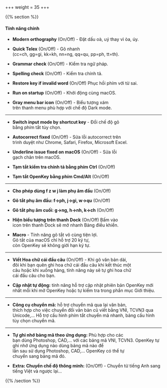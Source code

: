 +++
weight = 35
+++

{{% section %}}

#### Tính năng chính

- **Modern orthography** (On/Off) - Đặt dấu oà, uý thay vì òa, úy.

- **Quick Telex** (On/Off) - Gõ nhanh<br>
(cc=ch, gg=gi, kk=kh, nn=ng, qq=qu, pp=ph, tt=th).

- **Grammar check** (On/Off) - Kiểm tra ngữ pháp.

- **Spelling check** (On/Off) - Kiểm tra chính tả.

- **Restore key if invalid word** (On/Off) Phục hồi phím với từ sai.

- **Run on startup** (On/Off) - Khởi động cùng macOS.

- **Gray menu bar icon** (On/Off) - Biểu tượng xám<br>
trên thanh menu phù hợp với chế độ Dark mode.

---

- **Switch input mode by shortcut key** - Đổi chế độ gõ<br> bằng phím tắt tùy chọn.

- **Autocorrect fixed** (On/Off) - Sửa lỗi autocorrect trên<br> trình duyệt như Chrome, Safari, Firefox, Microsoft Excel.

- **Underline issue fixed on macOS** (On/Off) - Sửa lỗi <br> gạch chân trên macOS.

- **Tạm tắt kiểm tra chính tả bằng phím Ctrl** (On/Off)

- **Tạm tắt OpenKey bằng phím Cmd/Alt** (On/Off)

---

- **Cho phép dùng f z w j làm phụ âm đầu** (On/Off)

- **Gõ tắt phụ âm đầu: f->ph, j->gi, w->qu** (On/Off)

- **Gõ tắt phụ âm cuối: g->ng, h->nh, k->ch** (On/Off)

- **Hiện biểu tượng trên thanh Dock** (On/Off) Bấm vào<br>
icon trên thanh Dock sẽ mở nhanh Bảng điều khiển.

- **Macro** - Tính năng gõ tắt vô cùng tiện lợi.<br>
Gõ tắt của macOS chỉ hỗ trợ 20 ký tự,<br>
còn OpenKey sẽ không giới hạn ký tự.

---

- **Viết Hoa chữ cái đầu câu** (On/Off) - Khi gõ văn bản dài,<br> 
đôi khi bạn quên ghi hoa chữ cái đầu câu khi kết thúc một<br>
câu hoặc khi xuống hàng, tính năng này sẽ tự ghi hoa chữ<br>
cái đầu câu cho bạn.

- **Cập nhật tự động:** tính năng hỗ trợ cập nhật phiên bản OpenKey mới nhất mỗi khi mở OpenKey hoặc tự kiểm tra trong phần mục Giới thiệu.

---

- **Công cụ chuyển mã:** hỗ trợ chuyển mã qua lại văn bản,<br> thích hợp cho việc chuyển đổi văn bản cũ viết bằng VNI, TCVN3 qua Unicode,... Hỗ trợ cấu hình phím tắt chuyển mã nhanh, bảng cấu hình tùy chọn chuyển mã.

---



- **Tự ghi nhớ bảng mã theo ứng dụng:** Phù hợp cho các<br> bạn dùng Photoshop, CAD,... với các bảng mã VNI, TCVN3. OpenKey tự ghi nhớ ứng dụng nào dùng bảng mã nào để<br> lần sau sử dụng Photoshop, CAD,... OpenKey có thể tự<br> chuyển sang bảng mã đó.

- **Extra: Chuyển chế độ thông minh:** (On/Off) - Chuyển từ tiếng Anh sang tiếng Việt và ngược lại...

{{% /section %}}